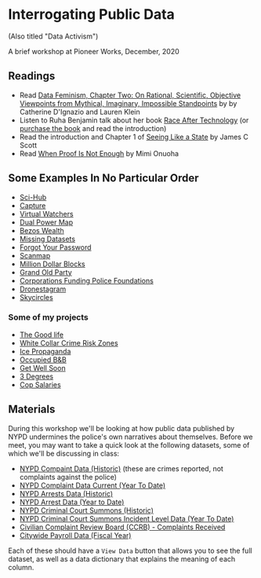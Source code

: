 # Interrogating Public Data

(Also titled "Data Activism")

A brief workshop at Pioneer Works, December, 2020

## Readings

* Read [Data Feminism, Chapter Two: On Rational, Scientific, Objective Viewpoints from Mythical, Imaginary, Impossible Standpoints](https://mitpressonpubpub.mitpress.mit.edu/pub/8tjbs2x5/release/2) by by Catherine D'Ignazio and Lauren Klein
* Listen to Ruha Benjamin talk about her book [Race After Technology](https://listen.datasociety.net/episodes/race-after-technology/transcript) (or [purchase the book](https://www.wiley.com/en-us/Race+After+Technology:+Abolitionist+Tools+for+the+New+Jim+Code-p-9781509526437) and read the introduction)
* Read the introduction and Chapter 1 of [Seeing Like a State](https://libcom.org/files/Seeing%20Like%20a%20State%20-%20James%20C.%20Scott.pdf) by James C Scott
* Read [When Proof Is Not Enough](https://fivethirtyeight.com/features/when-proof-is-not-enough/) by Mimi Onuoha

## Some Examples In No Particular Order

* [Sci-Hub](https://sci-hub.se/)
* [Capture](https://www.paolocirio.net/work/capture/)
* [Virtual Watchers](http://www.virtualwatchers.de/VW.html)
* [Dual Power Map](https://blacksocialists.us/dual-power-map)
* [Bezos Wealth](https://mkorostoff.github.io/1-pixel-wealth/)
* [Missing Datasets](https://mimionuoha.com/the-library-of-missing-datasets)
* [Forgot Your Password](https://arambartholl.com/forgot-your-password/)
* [Scanmap](https://scanmap.mobi/NY/)
* [Million Dollar Blocks](https://c4sr.columbia.edu/projects/million-dollar-blocks)
* [Grand Old Party](https://mepler.com/Grand-Old-Party)
* [Corporations Funding Police Foundations](https://littlesis.org/oligrapher/5200-corporations-funding-police-foundations)
* [Dronestagram](https://jamesbridle.com/works/dronestagram)
* [Skycircles](https://skycircl.es/donate/)

### Some of my projects

* [The Good life](https://lav.io/projects/the-good-life-enron-simulator/)
* [White Collar Crime Risk Zones](https://lav.io/projects/white-collar-crime-risk-zones/)
* [Ice Propaganda](https://lav.io/projects/ice-propaganda-videos/)
* [Occupied B&B](https://lav.io/occupied_bnb/)
* [Get Well Soon](https://lav.io/projects/get-well-soon/)
* [3 Degrees](https://lav.io/projects/3-degrees-of-separation/)
* [Cop Salaries](https://twitter.com/sam_lavigne/status/1270716267876343808)

## Materials

During this workshop we'll be looking at how public data published by NYPD undermines the police's own narratives about themselves. Before we meet, you may want to take a quick look at the following datasets, some of which we'll be discussing in class:

* [NYPD Compaint Data (Historic)](https://data.cityofnewyork.us/Public-Safety/NYPD-Complaint-Data-Historic/qgea-i56i) (these are crimes reported, not complaints against the police)
* [NYPD Complaint Data Current (Year To Date)](https://data.cityofnewyork.us/Public-Safety/NYPD-Complaint-Data-Current-Year-To-Date-/5uac-w243)
* [NYPD Arrests Data (Historic)](https://data.cityofnewyork.us/Public-Safety/NYPD-Arrests-Data-Historic-/8h9b-rp9u)
* [NYPD Arrest Data (Year to Date)](https://data.cityofnewyork.us/Public-Safety/NYPD-Arrest-Data-Year-to-Date-/uip8-fykc)
* [NYPD Criminal Court Summons (Historic)](https://data.cityofnewyork.us/Public-Safety/NYPD-Criminal-Court-Summons-Historic-/sv2w-rv3k)
* [NYPD Criminal Court Summons Incident Level Data (Year To Date)](https://data.cityofnewyork.us/Public-Safety/NYPD-Criminal-Court-Summons-Incident-Level-Data-Ye/mv4k-y93f)
* [Civilian Complaint Review Board (CCRB) - Complaints Received](https://data.cityofnewyork.us/Public-Safety/Civilian-Complaint-Review-Board-CCRB-Complaints-Re/63nx-cpi9)
* [Citywide Payroll Data (Fiscal Year)](https://data.cityofnewyork.us/City-Government/Citywide-Payroll-Data-Fiscal-Year-/k397-673e)

Each of these should have a `View Data` button that allows you to see the full dataset, as well as a data dictionary that explains the meaning of each column.
